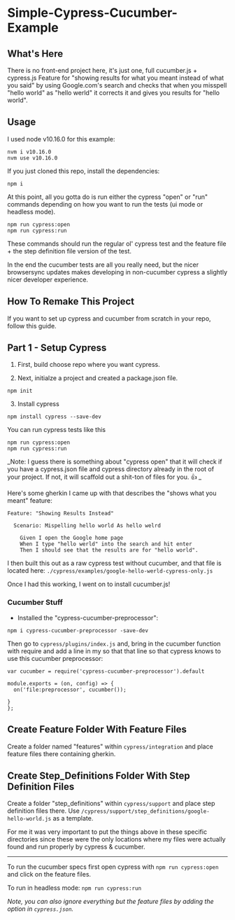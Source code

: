 # Simple-Cypress-Cucumber-Example



## What's Here
There is no front-end project here, it's just one, full cucumber.js + cypress.js  Feature for "showing results for what you meant instead of what you said" by using Google.com's search and checks that when you misspell "hello world" as "hello werld" it corrects it and gives you results for "hello world".


## Usage

I used node v10.16.0 for this example:

```
nvm i v10.16.0
nvm use v10.16.0
```

If you just cloned this repo, install the dependencies:
```
npm i
```

At this point, all you gotta do is run either the cypress "open" or "run" commands depending on how you want to run the tests (ui mode or headless mode).

```
npm run cypress:open
npm run cypress:run
```

These commands should run the regular ol' cypress test and the feature file + the step definition file version of the test.

In the end the cucumber tests are all you really need, but the nicer browsersync updates makes developing in non-cucumber cypress a slightly nicer developer experience.


## How To Remake This Project
If you want to set up cypress and cucumber from scratch in your repo, follow this guide. 


## Part 1 - Setup Cypress

1. First, build choose repo where you want cypress.

2. Next, initialze a project and created a package.json file.

```
npm init
```

3. Install cypress

```
npm install cypress --save-dev
```


You can run cypress tests like this

```
npm run cypress:open
npm run cypress:run
```

_Note: I guess there is something about "cypress open" that it will check if you have a cypress.json file and cypress directory already in the root of your project. If not, it will scaffold out a shit-ton of files for you. 👍  _


Here's some gherkin I came up with that describes the "shows what you meant" feature:

```
Feature: "Showing Results Instead"

  Scenario: Mispelling hello world As hello welrd

    Given I open the Google home page
    When I type "hello werld" into the search and hit enter
    Then I should see that the results are for "hello world".
```

I then built this out as a raw cypress test without cucumber, and that file is located here:
`./cypress/examples/google-hello-werld-cypress-only.js`

Once I had this working, I went on to install cucumber.js!

### Cucumber Stuff


- Installed the "cypress-cucumber-preprocessor":
```
npm i cypress-cucumber-preprocessor -save-dev
```

Then go to `cypress/plugins/index.js` and, bring in the cucumber function with require and add a line in my so that that line so that cypress knows to use this cucumber preprocessor:

```
var cucumber = require('cypress-cucumber-preprocessor').default

module.exports = (on, config) => {
  on('file:preprocessor', cucumber());

}
};

```
## Create Feature Folder With Feature Files

Create a folder named "features" within `cypress/integration` and place feature files there containing gherkin.

## Create Step_Definitions Folder With Step Definition Files

Create a folder "step_definitions" within `cypress/support` and place step definition files there. Use `/cypress/support/step_definitions/google-hello-world.js` as a template.

For me it was very important to put the things above in these specific directories since these were the only locations where my files were actually found and run properly by cypress & cucumber.

---

To run the cucumber specs first open cypress with `npm run cypress:open` and click on the feature files.

To run in headless mode: `npm run cypress:run`

_Note, you can also ignore everything but the feature files by adding the option in `cypress.json`._

